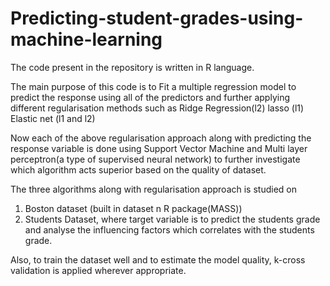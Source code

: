 # Predicting-student-grades-using-machine-learning

The code present in the repository is written in R language.

The main purpose of this code is to Fit a multiple regression model to predict the response 
using all of the predictors and further applying different regularisation methods such as 
Ridge Regression(l2)
lasso (l1)
Elastic net (l1 and l2)

Now each of the above regularisation approach along with predicting the response variable is done using Support Vector Machine
and Multi layer perceptron(a type of supervised neural network) to further investigate which algorithm acts superior based on the quality of dataset.

The three algorithms along with regularisation approach is studied on
1. Boston dataset (built in dataset n R package(MASS))
2. Students Dataset, where target variable is to predict the students grade and analyse the influencing factors which correlates with the students grade.

Also, to train the dataset well and to estimate the model quality, k-cross validation is applied wherever appropriate.

